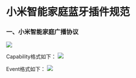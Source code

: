 小米智能家庭蓝牙插件规范
========================================
### 一、小米智能家庭广播协议

![](http://inuker.com/images/packet.jpg?a=1)

Capability格式如下：
![](http://inuker.com/images/capability.jpg?a=1)

Event格式如下：
![](http://inuker.com/images/event.jpg?a=1)


